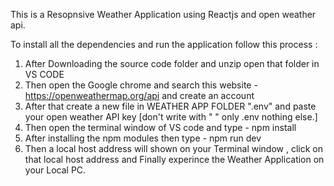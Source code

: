 This is a Resopnsive Weather Application using Reactjs and open weather api.

To install all the dependencies and run the application follow this process :

1. After Downloading the source code folder and unzip open that folder in VS CODE
2. Then open the Google chrome and search this website - https://openweathermap.org/api and create an account
3. After that create a new file in WEATHER APP FOLDER  ".env"  and paste your open weather API key [don't write with " " only .env nothing else.]
4. Then open the terminal window of VS code and type - npm install
5. After installing the npm modules then type - npm run dev
6. Then a local host address will shown on your Terminal window , click on that local host address and Finally experince the Weather Application on your Local PC.
   
